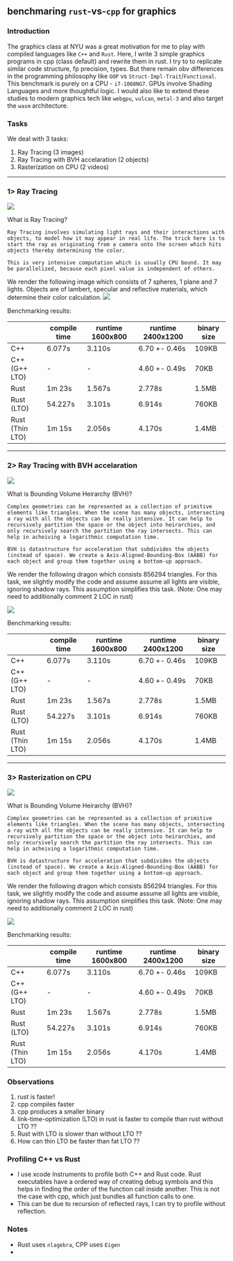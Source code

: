 ## benchmaring `rust`-vs-`cpp` for graphics

<!-- Add an image here  -->

<!-- Resources
https://docs.google.com/spreadsheets/d/1OQ_U8fY8DCzwz8CoYbobhHeJ4oKW49x4uOhf4Yy9mwU/edit#gid=0 -->


### Introduction
The graphics class at NYU was a great motivation for me to play with compiled languages like `C++` and `Rust`. Here, I write 3 simple graphics programs in cpp (class default) and rewrite them in rust. I try to to replicate similar code structure, fp precision, types. But there remain obv differences in the programming philosophy like `OOP` vs `Struct-Impl-Trait`/`Functional`. This benchmark is purely on a CPU - `i7-1068NG7`. GPUs involve Shading Languages and more thoughtful logic. I would also like to extend these studies to modern graphics tech like `webgpu`, `vulcan`, `metal-3` and also target the `wasm` architecture.

### Tasks
We deal with 3 tasks:
1. Ray Tracing (3 images)
2. Ray Tracing with BVH accelaration (2 objects)
3. Rasterization on CPU (2 videos)

<hr>

### 1> Ray Tracing
<img src="imgs/raytracing-wiki.png">

What is Ray Tracing? 
```
Ray Tracing involves simulating light rays and their interactions with objects, to model how it may appear in real life. The trick here is to start the ray as originating from a camera onto the screen which hits objects thereby determining the color.

This is very intensive computation which is usually CPU bound. It may be parallelized, because each pixel value is independent of others. 
```

We render the following image which consists of 7 spheres, 1 plane and 7 lights. Objects are of lambert, specular and reflective materials, which determine their color calculation.
<img src="imgs/raytracing.png">

Benchmarking results:
<table>
  <thead>
    <tr>
      <th></th>
      <th>compile time</th>
      <th>runtime 1600x800</th>
      <th>runtime 2400x1200</th>
      <th>binary size</th>
    </tr>
  </thead>
  <tbody>
    <tr>
      <td>C++</td>
      <td>6.077s</td>
      <td>3.110s</td>
      <td>6.70 +- 0.46s</td>
      <td>109KB</td>
    </tr>
    <tr>
      <td>C++ (G++ LTO)</td>
      <td>-</td>
      <td>-</td>
      <td>4.60 +- 0.49s</td>
      <td>70KB</td>
    </tr>
    <tr>
      <td>Rust</td>
      <td>1m 23s</td>
      <td>1.567s</td>
      <td>2.778s</td>
      <td>1.5MB</td>
    </tr>
    <tr>
      <td>Rust (LTO)</td>
      <td>54.227s</td>
      <td>3.101s</td>
      <td>6.914s</td>
      <td>760KB</td>
    </tr>
    <tr>
      <td>Rust (Thin LTO)</td>
      <td>1m 15s</td>
      <td>2.056s</td>
      <td>4.170s</td>
      <td>1.4MB</td>
    </tr>
  </tbody>
</table>

<hr> 

### 2> Ray Tracing with BVH accelaration
<img src="imgs/bvh-wiki.png">

What is Bounding Volume Heirarchy (BVH)? 
```
Complex geometries can be represented as a collection of primitive elements like triangles. When the scene has many objects, intersecting a ray with all the objects can be really intensive. It can help to recursively partition the space or the object into heirarchies, and only recursively search the partition the ray intersects. This can help in acheiving a logarithmic computation time. 

BVH is datastructure for acceleration that subdivides the objects (instead of space). We create a Axis-Aligned-Bounding-Box (AABB) for each object and group them together using a bottom-up approach. 
```

We render the following dragon which consists 856294 triangles. For this task, we slightly modify the code and assume assume all lights are visible, ignoring shadow rays. This assumption simplifies this task. (Note: One may need to additionally comment 2 LOC in rust)

<img src="imgs/bvh.png">

Benchmarking results:
<table>
  <thead>
    <tr>
      <th></th>
      <th>compile time</th>
      <th>runtime 1600x800</th>
      <th>runtime 2400x1200</th>
      <th>binary size</th>
    </tr>
  </thead>
  <tbody>
    <tr>
      <td>C++</td>
      <td>6.077s</td>
      <td>3.110s</td>
      <td>6.70 +- 0.46s</td>
      <td>109KB</td>
    </tr>
    <tr>
      <td>C++ (G++ LTO)</td>
      <td>-</td>
      <td>-</td>
      <td>4.60 +- 0.49s</td>
      <td>70KB</td>
    </tr>
    <tr>
      <td>Rust</td>
      <td>1m 23s</td>
      <td>1.567s</td>
      <td>2.778s</td>
      <td>1.5MB</td>
    </tr>
    <tr>
      <td>Rust (LTO)</td>
      <td>54.227s</td>
      <td>3.101s</td>
      <td>6.914s</td>
      <td>760KB</td>
    </tr>
    <tr>
      <td>Rust (Thin LTO)</td>
      <td>1m 15s</td>
      <td>2.056s</td>
      <td>4.170s</td>
      <td>1.4MB</td>
    </tr>
  </tbody>
</table>

<hr>

### 3> Rasterization on CPU
<img src="imgs/bvh-wiki.png">

What is Bounding Volume Heirarchy (BVH)? 
```
Complex geometries can be represented as a collection of primitive elements like triangles. When the scene has many objects, intersecting a ray with all the objects can be really intensive. It can help to recursively partition the space or the object into heirarchies, and only recursively search the partition the ray intersects. This can help in acheiving a logarithmic computation time. 

BVH is datastructure for acceleration that subdivides the objects (instead of space). We create a Axis-Aligned-Bounding-Box (AABB) for each object and group them together using a bottom-up approach. 
```

We render the following dragon which consists 856294 triangles. For this task, we slightly modify the code and assume assume all lights are visible, ignoring shadow rays. This assumption simplifies this task. (Note: One may need to additionally comment 2 LOC in rust)

<img src="imgs/bvh.png">

Benchmarking results:
<table>
  <thead>
    <tr>
      <th></th>
      <th>compile time</th>
      <th>runtime 1600x800</th>
      <th>runtime 2400x1200</th>
      <th>binary size</th>
    </tr>
  </thead>
  <tbody>
    <tr>
      <td>C++</td>
      <td>6.077s</td>
      <td>3.110s</td>
      <td>6.70 +- 0.46s</td>
      <td>109KB</td>
    </tr>
    <tr>
      <td>C++ (G++ LTO)</td>
      <td>-</td>
      <td>-</td>
      <td>4.60 +- 0.49s</td>
      <td>70KB</td>
    </tr>
    <tr>
      <td>Rust</td>
      <td>1m 23s</td>
      <td>1.567s</td>
      <td>2.778s</td>
      <td>1.5MB</td>
    </tr>
    <tr>
      <td>Rust (LTO)</td>
      <td>54.227s</td>
      <td>3.101s</td>
      <td>6.914s</td>
      <td>760KB</td>
    </tr>
    <tr>
      <td>Rust (Thin LTO)</td>
      <td>1m 15s</td>
      <td>2.056s</td>
      <td>4.170s</td>
      <td>1.4MB</td>
    </tr>
  </tbody>
</table>













### Observations
1. rust is faster!
1. cpp compiles faster
2. cpp produces a smaller binary
3. link-time-optimization (LTO) in rust is faster to compile than rust without LTO ??
4. Rust with LTO is slower than without LTO ??
5. How can thin LTO be faster than fat LTO ??











### Profiling C++ vs Rust
- I use xcode Instruments to profile both C++ and Rust code. Rust executables have a ordered way of creating debug symbols and this helps in finding the order of the function call inside another. This is not the case with cpp, which just bundles all function calls to one. 
- This can be due to recursion of reflected rays, I can try to profile without reflection. 

### Notes
- Rust uses `nlagebra`, CPP uses `Eigen`
- 